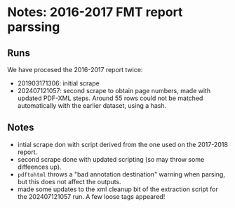 # Notes: 2016-2017 FMT report parssing

## Runs

We have procesed the 2016-2017 report twice:

 * 201903171306: initial scrape
 * 202407121057: second scrape to obtain page numbers, made with updated PDF-XML steps. Around 55 rows could not be matched automatically with the earlier dataset, using a hash.

## Notes

- intial scrape don with script derived from the one used on the 2017-2018 report.
-  second scrape done with updated scripting (so may throw some diffeences up).
- `pdftohtml` throws a "bad annotation destination" warning when parsing, but this does not affect the outputs.
- made some updates to the xml cleanup bit of the extraction script for the 202407121057 run. A few loose tags appeared!

